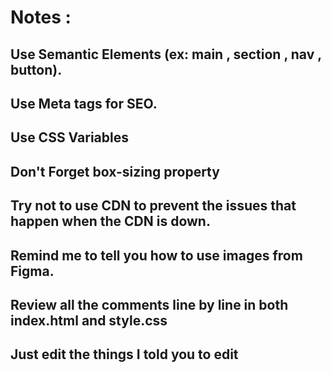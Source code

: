 # Notes :

## Use Semantic Elements (ex: main , section , nav , button).

## Use Meta tags for SEO.

## Use CSS Variables

## Don't Forget box-sizing property

## Try not to use CDN to prevent the issues that happen when the CDN is down.

## Remind me to tell you how to use images from Figma.

## Review all the comments line by line in both index.html and style.css

## Just edit the things I told you to edit
